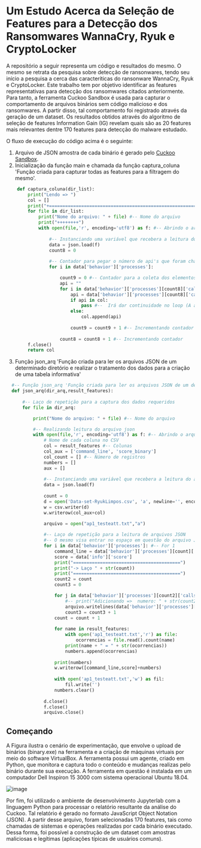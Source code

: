# Um Estudo Acerca da Seleção de Features para a Detecção dos Ransomwares WannaCry, Ryuk e CryptoLocker

A repositório a seguir representa um código e resultados do mesmo. O mesmo se retrata da pesquisa sobre detecção de ransonwares, tendo seu início a pesquisa a cerca das caracteríticas do ransonware WannaCry, Ryuk e CryptoLocker. Este trabalho tem por objetivo identificar as features representativas para detecção dos ransomwares citados anteriormente. Para tanto, a ferramenta Cuckoo Sandbox é usada para capturar o comportamento de arquivos binários sem código malicioso e dos ransomwares. A partir disso, tal comportamento foi registrado através da geração de um dataset. Os resultados obtidos através do algoritmo de seleção de features Information Gain (IG) revelam quais são as 20 features mais relevantes dentre 170 features para detecção do malware estudado.

O fluxo de execução do código acima é o seguinte:

1. Arquivo de JSON amostra de cada binário é gerado pelo [Cuckoo Sandbox](https://cuckoosandbox.org).
2. Inicialização da função main e chamada da função captura_coluna 'Função criada para capturar todas as features para a filtragem do mesmo'.
```py 
    def captura_coluna(dir_list):
        print("Lendo => ")
        col = []
        print("+========================================================+")
        for file in dir_list:
            print("Nome do arquivo: " + file) #-- Nome do arquivo
            print("++++++++")
            with open(file,'r', encoding='utf8') as f: #-- Abrindo o arquivo em forma de leitura
                
                #-- Instanciando uma variável que recebera a leitura do arquivo JSON
                data = json.load(f) 
                count8 = 0
                
                #-- Contador para pegar o número de api's que foram chamadas
                for i in data['behavior']['processes']:

                    count9 = 0 #-- Contador para a coleta dos elementos do termo calls
                    api = ""
                    for i in data['behavior']['processes'][count8]['calls']:
                        api = data['behavior']['processes'][count8]['calls'][count9]['api']
                        if api in col:
                            pass #--  Irá dar continuidade no loop (A api já está na lista de colunas)     
                        else:
                            col.append(api)
                            
                        count9 = count9 + 1 #-- Incrementando contador
                        
                    count8 = count8 + 1 #-- Incrementando contador
        f.close()
        return col
```
3. Função json_arq 'Função criada para ler os arquivos JSON de um determinado diretório e realizar o tratamento dos dados para a criação de uma tabela informativa'
  ```py
    #-- Função json_arq 'Função criada para ler os arquivos JSON de um determinado diretório e realizar o tratamento dos dados para a criação de uma tabela informativa'
    def json_arq(dir_arq,result_features):
	
        #-- Laço de repetição para a captura dos dados requeridos
        for file in dir_arq:

            print("Nome do arquivo: " + file) #-- Nome do arquivo

            #-- Realizando leitura do arquivo json
            with open(file,'r', encoding='utf8') as f: #-- Abrindo o arquivo em forma de leitura
                # Nome de cada coluna no CSV
                col = result_features #-- Colunas
                col_aux = ['command_line', 'score_binary']
                col_count = [] #-- Número de registros
                numbers = []
                aux = []
                
                #-- Instanciando uma variável que recebera a leitura do arquivo JSON
                data = json.load(f) 	
                
                count = 0
                d = open('Data-set-RyukLimpos.csv', 'a', newline='', encoding='utf-8')
                w = csv.writer(d)
                w.writerow(col_aux+col) 
                
                arquivo = open("ap1_testeatt.txt","a")

                #-- Laço de repetição para a leitura de arquivos JSON
                #-- O mesmo visa entrar no espaço em questão do arquivo JSON para a captura das informações que queremos coletar",
                for i in data['behavior']['processes']: #-- For 1
                    command_line = data['behavior']['processes'][count]['command_line'] #-- Comando utilizando pelo binário
                    score = data['info']['score']
                    print("========================================")
                    print("-> Laço " + str(count))
                    print("========================================")
                    count2 = count
                    count3 = 0

                    for j in data['behavior']['processes'][count2]['calls']:
                        #-- print("Adicionando =>  numero: " + str(count2) + " === " + "numero1: " + str(count3) + " => " + data['behavior']['processes'][count2]['calls'][count3]['api']+"\n")
                        arquivo.writelines(data['behavior']['processes'][count2]['calls'][count3]['api']+"\n") 
                        count3 = count3 + 1
                    count = count + 1
                    
                    for name in result_features:
                        with open('ap1_testeatt.txt','r') as file:
                            ocorrencias = file.read().count(name)
                        print(name + " = " + str(ocorrencias))
                        numbers.append(ocorrencias)
                        
                    print(numbers)
                    w.writerow([command_line,score]+numbers)
                    
                    with open('ap1_testeatt.txt','w') as fil:
                        fil.write('')
                    numbers.clear()
                    
                d.close()
                f.close()
                arquivo.close()

  ```

## Começando 

A Figura ilustra o cenário de experimentação, que envolve o upload de binários (binary.exe) na ferramenta e a criação de máquinas virtuais por meio do software VirtualBox. A ferramenta possui um agente, criado em Python, que monitora e captura todo o conteúdo e mudanças realizas pelo binário durante sua execução. A ferramenta em questão é instalada em um computador Dell Inspiron 15 3000 com sistema operacional Ubuntu 18.04.

![image](https://user-images.githubusercontent.com/51774020/221394708-6ffee3aa-9d7e-4e2e-b6f9-cd51c90c1936.png)

Por fim, foi utilizado o ambiente de desenvolvimento Jupyterlab com a linguagem Python para processar o relatório resultante da análise do Cuckoo. Tal relatório é gerado no formato JavaScript Object Notation (JSON). A partir desse arquivo, foram selecionadas 170 features, tais como chamadas de sistemas e operações realizadas por cada binário executado. Dessa forma, foi possível a construção de um dataset com amostras maliciosas e legítimas (aplicações típicas de usuários comuns).
  
